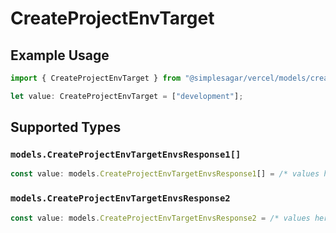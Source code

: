 # CreateProjectEnvTarget

## Example Usage

```typescript
import { CreateProjectEnvTarget } from "@simplesagar/vercel/models/createprojectenvop.js";

let value: CreateProjectEnvTarget = ["development"];
```

## Supported Types

### `models.CreateProjectEnvTargetEnvsResponse1[]`

```typescript
const value: models.CreateProjectEnvTargetEnvsResponse1[] = /* values here */
```

### `models.CreateProjectEnvTargetEnvsResponse2`

```typescript
const value: models.CreateProjectEnvTargetEnvsResponse2 = /* values here */
```

